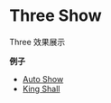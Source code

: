 # Three Show

Three 效果展示

**例子**

- [Auto Show](https://985563349.github.io/three-show/auto-show)
- [King Shall](https://985563349.github.io/three-show/king-shall)
